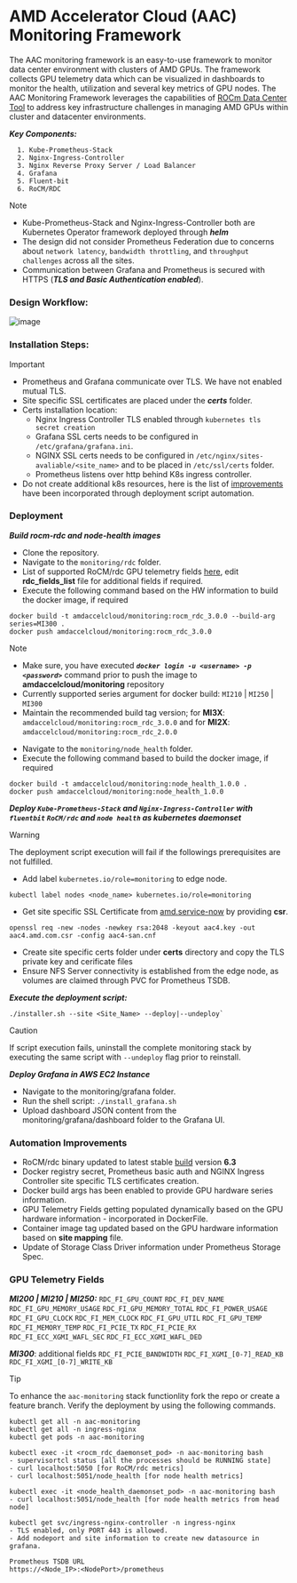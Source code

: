 # AMD Accelerator Cloud (AAC) Monitoring Framework
The AAC monitoring framework is an easy-to-use framework to monitor data center environment with clusters of AMD GPUs. The framework collects GPU telemetry data which can be visualized in dashboards to monitor the health, utilization and several key metrics of GPU nodes. The AAC Monitoring Framework leverages the capabilities of [ROCm Data Center Tool](https://rocm.docs.amd.com/projects/rdc) to address key infrastructure challenges in managing AMD GPUs within cluster and datacenter environments.

***Key Components:***
```
  1. Kube-Prometheus-Stack
  2. Nginx-Ingress-Controller
  3. Nginx Reverse Proxy Server / Load Balancer
  4. Grafana
  5. Fluent-bit
  6. RoCM/RDC
```
> [!NOTE]
> - Kube-Prometheus-Stack and Nginx-Ingress-Controller both are Kubernetes Operator framework deployed through ***helm***
> - The design did not consider Prometheus Federation due to concerns about `network latency`, `bandwidth throttling`, and `throughput challenges` across all the sites.
> - Communication between Grafana and Prometheus is secured with HTTPS (***TLS and Basic Authentication enabled***).

### Design Workflow:

![image](https://github.com/AMD-Accel-Cloud/AAC/assets/164095873/9f52d85e-faf8-4257-ab72-7128b4d77160)

### Installation Steps:

> [!IMPORTANT]
> - Prometheus and Grafana communicate over TLS. We have not enabled mutual TLS.
> - Site specific SSL certificates are placed under the ***certs*** folder.
> - Certs installation location:
>     - Nginx Ingress Controller TLS enabled through `kubernetes tls secret creation`
>     - Grafana SSL certs needs to be configured in `/etc/grafana/grafana.ini`.
>     - NGINX SSL certs needs to be configured in `/etc/nginx/sites-avaliable/<site_name>` and to be placed in `/etc/ssl/certs` folder.
>     - Prometheus listens over http behind K8s ingress controller.
> - Do not create additional k8s resources, here is the list of [improvements](#automation-improvements) have been incorporated through deployment script automation.

### Deployment
***Build rocm-rdc and node-health images***
  * Clone the repository.
  * Navigate to the `monitoring/rdc` folder.
  * List of supported RoCM/rdc GPU telemetry fields [here](#gpu-telemetry-fields), edit __rdc_fields_list__ file for additional fields if required.
  * Execute the following command based on the HW information to build the docker image, if required
      
  ```
  docker build -t amdaccelcloud/monitoring:rocm_rdc_3.0.0 --build-arg series=MI300 .
  docker push amdaccelcloud/monitoring:rocm_rdc_3.0.0
  ```
> [!NOTE]
> - Make sure, you have executed ***`docker login -u <username> -p <password>`*** command prior to push the image to __amdaccelcloud/monitoring__ repository
> - Currently supported series argument for docker build: `MI210` | `MI250` | `MI300`
> - Maintain the recommended build tag version; for __MI3X__: `amdaccelcloud/monitoring:rocm_rdc_3.0.0` and for __MI2X__: `amdaccelcloud/monitoring:rocm_rdc_2.0.0`
  * Navigate to the `monitoring/node_health` folder.
  * Execute the following command based to build the docker image, if required

  ```
  docker build -t amdaccelcloud/monitoring:node_health_1.0.0 .
  docker push amdaccelcloud/monitoring:node_health_1.0.0
  ```
***Deploy `Kube-Prometheus-Stack` and `Nginx-Ingress-Controller` with `fluentbit` `RoCM/rdc` and `node health` as kubernetes daemonset***
> [!WARNING]
> The deployment script execution will fail if the followings prerequisites are not fulfilled.
> - Add label `kubernetes.io/role=monitoring` to edge node.
> ```
> kubectl label nodes <node_name> kubernetes.io/role=monitoring
> ```
> - Get site specific SSL Certificate from [amd.service-now](https://amd.service-now.com/sp?id=ticket&table=sc_req_item&sys_id=6a6938ed1b941294df3c62c4bd4bcbfe&view=sp) by providing __csr__.
> ```
> openssl req -new -nodes -newkey rsa:2048 -keyout aac4.key -out aac4.amd.com.csr -config aac4-san.cnf
> ```
> - Create site specific certs folder under __certs__ directory and copy the TLS private key and cerificate files
> - Ensure NFS Server connectivity is established  from the edge node, as volumes are claimed through PVC for Prometheus TSDB.

***Execute the deployment script:***

```
./installer.sh --site <Site_Name> --deploy|--undeploy`
```
  
> [!CAUTION]
> If script execution fails, uninstall the complete monitoring stack by executing the same script with `--undeploy` flag prior to reinstall.

***Deploy Grafana in AWS EC2 Instance***
  * Navigate to the monitoring/grafana folder.
  * Run the shell script: `./install_grafana.sh`
  * Upload dashboard JSON content from the monitoring/grafana/dashboard folder to the Grafana UI.

### Automation Improvements
  * RoCM/rdc binary updated to latest stable [build](http://rocm-ci.amd.com/job/compute-rocm-dkms-no-npi-hipclang/14776/) version __6.3__
  * Docker registry secret, Prometheus basic auth and NGINX Ingress Controller site specific TLS certificates creation.
  * Docker build args has been enabled to provide GPU hardware series information.
  * GPU Telemetry Fields getting populated dynamically based on the GPU hardware information - incorporated in DockerFile.
  * Container image tag updated based on the GPU hardware information based on __site mapping__ file.
  * Update of Storage Class Driver information under Prometheus Storage Spec.

### GPU Telemetry Fields
  ***MI200 | MI210 | MI250:***
  `RDC_FI_GPU_COUNT` `RDC_FI_DEV_NAME` `RDC_FI_GPU_MEMORY_USAGE` `RDC_FI_GPU_MEMORY_TOTAL` `RDC_FI_POWER_USAGE` `RDC_FI_GPU_CLOCK` `RDC_FI_MEM_CLOCK`
  `RDC_FI_GPU_UTIL` `RDC_FI_GPU_TEMP` `RDC_FI_MEMORY_TEMP` `RDC_FI_PCIE_TX` `RDC_FI_PCIE_RX` `RDC_FI_ECC_XGMI_WAFL_SEC` `RDC_FI_ECC_XGMI_WAFL_DED`
  
  ***MI300***: additional fields
  `RDC_FI_PCIE_BANDWIDTH` `RDC_FI_XGMI_[0-7]_READ_KB` `RDC_FI_XGMI_[0-7]_WRITE_KB`

> [!TIP]
> To enhance the `aac-monitoring` stack functionlity fork the repo or create a feature branch.
> Verify the deployment by using the following commands.
> ```
> kubectl get all -n aac-monitoring
> kubectl get all -n ingress-nginx
> kubectl get pods -n aac-monitoring
> 
> kubectl exec -it <rocm_rdc_daemonset_pod> -n aac-monitoring bash
> - supervisortcl status [all the processes should be RUNNING state]
> - curl localhost:5050 [for RoCM/rdc metrics]
> - curl localhost:5051/node_health [for node health metrics]
> 
> kubectl exec -it <node_health_daemonset_pod> -n aac-monitoring bash
> - curl localhost:5051/node_health [for node health metrics from head node]
>
> kubectl get svc/ingress-nginx-controller -n ingress-nginx
> - TLS enabled, only PORT 443 is allowed.
> - Add nodeport and site information to create new datasource in grafana.
>
> Prometheus TSDB URL
> https://<Node_IP>:<NodePort>/prometheus
> ```
